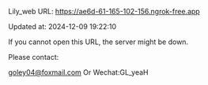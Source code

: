 Lily_web URL: https://ae6d-61-165-102-156.ngrok-free.app

Updated at: 2024-12-09 19:22:10

If you cannot open this URL, the server might be down.

Please contact: 

goley04@foxmail.com Or Wechat:GL_yeaH